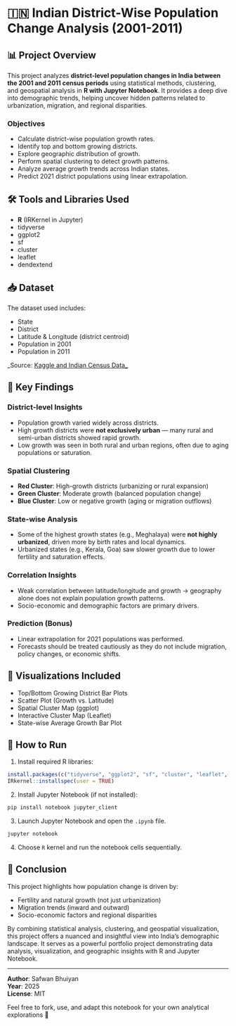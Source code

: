
# 🇮🇳 Indian District-Wise Population Change Analysis (2001-2011)

## 📊 Project Overview

This project analyzes **district-level population changes in India between the 2001 and 2011 census periods** using statistical methods, clustering, and geospatial analysis in **R with Jupyter Notebook**. It provides a deep dive into demographic trends, helping uncover hidden patterns related to urbanization, migration, and regional disparities.

### Objectives

- Calculate district-wise population growth rates.
- Identify top and bottom growing districts.
- Explore geographic distribution of growth.
- Perform spatial clustering to detect growth patterns.
- Analyze average growth trends across Indian states.
- Predict 2021 district populations using linear extrapolation.

## 🛠️ Tools and Libraries Used

- **R** (IRKernel in Jupyter)
- tidyverse
- ggplot2
- sf
- cluster
- leaflet
- dendextend

## 📥 Dataset

The dataset used includes:

- State
- District
- Latitude & Longitude (district centroid)
- Population in 2001
- Population in 2011

_Source: [Kaggle and Indian Census Data_](https://www.kaggle.com/datasets/sirpunch/indian-census-data-with-geospatial-indexing/data)

## 🚦 Key Findings

### District-level Insights

- Population growth varied widely across districts.
- High growth districts were **not exclusively urban** — many rural and semi-urban districts showed rapid growth.
- Low growth was seen in both rural and urban regions, often due to aging populations or saturation.

### Spatial Clustering

- **Red Cluster**: High-growth districts (urbanizing or rural expansion)
- **Green Cluster**: Moderate growth (balanced population change)
- **Blue Cluster**: Low or negative growth (aging or migration outflows)

### State-wise Analysis

- Some of the highest growth states (e.g., Meghalaya) were **not highly urbanized**, driven more by birth rates and local dynamics.
- Urbanized states (e.g., Kerala, Goa) saw slower growth due to lower fertility and saturation effects.

### Correlation Insights

- Weak correlation between latitude/longitude and growth → geography alone does not explain population growth patterns.
- Socio-economic and demographic factors are primary drivers.

### Prediction (Bonus)

- Linear extrapolation for 2021 populations was performed.
- Forecasts should be treated cautiously as they do not include migration, policy changes, or economic shifts.

## 📍 Visualizations Included

- Top/Bottom Growing District Bar Plots
- Scatter Plot (Growth vs. Latitude)
- Spatial Cluster Map (ggplot)
- Interactive Cluster Map (Leaflet)
- State-wise Average Growth Bar Plot

## 🚀 How to Run

1. Install required R libraries:

```r
install.packages(c("tidyverse", "ggplot2", "sf", "cluster", "leaflet", "dendextend", "IRkernel"))
IRkernel::installspec(user = TRUE)
```

2. Install Jupyter Notebook (if not installed):

```bash
pip install notebook jupyter_client
```

3. Launch Jupyter Notebook and open the `.ipynb` file.

```bash
jupyter notebook
```

4. Choose `R` kernel and run the notebook cells sequentially.

## 📌 Conclusion

This project highlights how population change is driven by:

- Fertility and natural growth (not just urbanization)
- Migration trends (inward and outward)
- Socio-economic factors and regional disparities

By combining statistical analysis, clustering, and geospatial visualization, this project offers a nuanced and insightful view into India’s demographic landscape. It serves as a powerful portfolio project demonstrating data analysis, visualization, and geographic insights with R and Jupyter Notebook.

---

**Author**: Safwan Bhuiyan  
**Year**: 2025  
**License**: MIT

Feel free to fork, use, and adapt this notebook for your own analytical explorations 🚀
